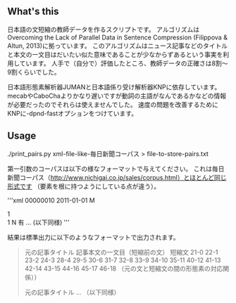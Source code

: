 ## What's this

日本語の文短縮の教師データを作るスクリプトです。
アルゴリズムはOvercoming the Lack of Parallel Data in Sentence Compression (Filippova & Altun, 2013)に拠っています。
このアルゴリズムはニュース記事などのタイトルと本文の一文目はだいたい似た意味であることが少なからずあるという事実を利用しています。
人手で（自分で）評価したところ、教師データの正確さは8割～9割くらいでした。

日本語形態素解析器JUMANと日本語係り受け解析器KNPに依存しています。
mecabやCaboChaよりかなり遅いですが動詞の主語がなんであるかなどの情報が必要だったのでそれらは使えませんでした。
速度の問題を改善するためにKNPに-dpnd-fastオプションをつけています。

## Usage

./print_pairs.py xml-file-like-毎日新聞コーパス > file-to-store-pairs.txt

第一引数のコーパスは以下の様なフォーマットで与えてください。
これは毎日新聞コーパス（http://www.nichigai.co.jp/sales/corpus.html）とほとんど同じ形式です
（<DATA>要素を根に持つようにしている点が違う）。

'''xml
<DATA>
  <DOC>
    <ID>00000010</ID>
    <DATE>2011-01-01</DATE>
    <EDITION>M</EDITION>
    <SECTION>1</SECTION>
    <PAGE>1</PAGE>
    <IMAGE>N</IMAGE>
    <RIGHTS>有</RIGHTS>
    <TITLE><![CDATA[記事タイトル（必須）]]></TITLE>
    <TEXT><![CDATA[記事本文（必須）]]></TEXT>
  </DOC>
  <DOC>
  ... (以下同様)
</DATA>
'''

結果は標準出力に以下のようなフォーマットで出力されます。

> 元の記事タイトル
> 記事本文の一文目（短縮前の文）
> 短縮文
> 21-0 22-1 23-2 24-3 28-4 29-5 30-6 31-7 32-8 33-9 34-10 35-11 40-12 41-13 42-14 43-15 44-16 45-17 46-18 （元の文と短縮文の間の形態素の対応関係））
> 
> 元の記事タイトル
> ... （以下同様）
